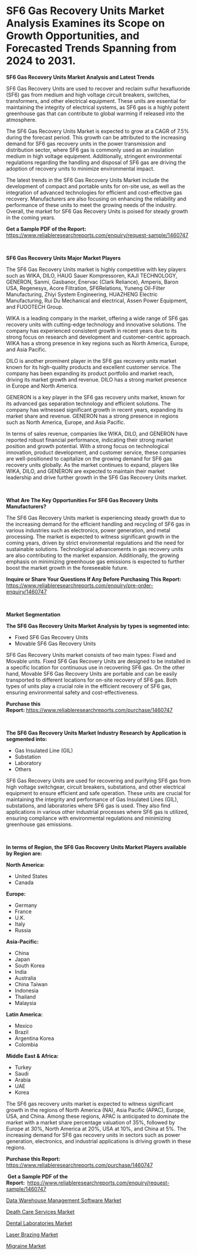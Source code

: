 <p><h1>SF6 Gas Recovery Units Market Analysis Examines its Scope on Growth Opportunities, and Forecasted Trends Spanning from 2024 to 2031.</h1></p><p><strong>SF6 Gas Recovery Units Market Analysis and Latest Trends</strong></p>
<p><p>SF6 Gas Recovery Units are used to recover and reclaim sulfur hexafluoride (SF6) gas from medium and high voltage circuit breakers, switches, transformers, and other electrical equipment. These units are essential for maintaining the integrity of electrical systems, as SF6 gas is a highly potent greenhouse gas that can contribute to global warming if released into the atmosphere.</p><p>The SF6 Gas Recovery Units Market is expected to grow at a CAGR of 7.5% during the forecast period. This growth can be attributed to the increasing demand for SF6 gas recovery units in the power transmission and distribution sector, where SF6 gas is commonly used as an insulation medium in high voltage equipment. Additionally, stringent environmental regulations regarding the handling and disposal of SF6 gas are driving the adoption of recovery units to minimize environmental impact.</p><p>The latest trends in the SF6 Gas Recovery Units Market include the development of compact and portable units for on-site use, as well as the integration of advanced technologies for efficient and cost-effective gas recovery. Manufacturers are also focusing on enhancing the reliability and performance of these units to meet the growing needs of the industry. Overall, the market for SF6 Gas Recovery Units is poised for steady growth in the coming years.</p></p>
<p><strong>Get a Sample PDF of the Report:&nbsp;</strong> <a href="https://www.reliableresearchreports.com/enquiry/request-sample/1460747">https://www.reliableresearchreports.com/enquiry/request-sample/1460747</a></p>
<p>&nbsp;</p>
<p><strong>SF6 Gas Recovery Units Major Market Players</strong></p>
<p><p>The SF6 Gas Recovery Units market is highly competitive with key players such as WIKA, DILO, HAUG Sauer Kompressoren, KAJl TECHNOLOGY, GENERON, Sanmi, Gasbanor, Enervac (Clark Reliance), Amperis, Baron USA, Regenesys, Acore Filtration, SF6Relations, Yuneng Oil-Filter Manufacturing, Zhiyi System Engineering, HUAZHENG Electric Manufacturing, Rui Du Mechanical and electrical, Assen Power Equipment, and FUOOTECH Group.</p><p>WIKA is a leading company in the market, offering a wide range of SF6 gas recovery units with cutting-edge technology and innovative solutions. The company has experienced consistent growth in recent years due to its strong focus on research and development and customer-centric approach. WIKA has a strong presence in key regions such as North America, Europe, and Asia Pacific.</p><p>DILO is another prominent player in the SF6 gas recovery units market known for its high-quality products and excellent customer service. The company has been expanding its product portfolio and market reach, driving its market growth and revenue. DILO has a strong market presence in Europe and North America.</p><p>GENERON is a key player in the SF6 gas recovery units market, known for its advanced gas separation technology and efficient solutions. The company has witnessed significant growth in recent years, expanding its market share and revenue. GENERON has a strong presence in regions such as North America, Europe, and Asia Pacific.</p><p>In terms of sales revenue, companies like WIKA, DILO, and GENERON have reported robust financial performance, indicating their strong market position and growth potential. With a strong focus on technological innovation, product development, and customer service, these companies are well-positioned to capitalize on the growing demand for SF6 gas recovery units globally. As the market continues to expand, players like WIKA, DILO, and GENERON are expected to maintain their market leadership and drive further growth in the SF6 Gas Recovery Units market.</p></p>
<p>&nbsp;</p>
<p><strong>What Are The Key Opportunities For SF6 Gas Recovery Units Manufacturers?</strong></p>
<p><p>The SF6 Gas Recovery Units market is experiencing steady growth due to the increasing demand for the efficient handling and recycling of SF6 gas in various industries such as electronics, power generation, and metal processing. The market is expected to witness significant growth in the coming years, driven by strict environmental regulations and the need for sustainable solutions. Technological advancements in gas recovery units are also contributing to the market expansion. Additionally, the growing emphasis on minimizing greenhouse gas emissions is expected to further boost the market growth in the foreseeable future.</p></p>
<p><strong>Inquire or Share Your Questions If Any Before Purchasing This Report:</strong> <a href="https://www.reliableresearchreports.com/enquiry/pre-order-enquiry/1460747">https://www.reliableresearchreports.com/enquiry/pre-order-enquiry/1460747</a></p>
<p>&nbsp;</p>
<p><strong>Market Segmentation</strong></p>
<p><strong>The SF6 Gas Recovery Units Market Analysis by types is segmented into:</strong></p>
<p><ul><li>Fixed SF6 Gas Recovery Units</li><li>Movable SF6 Gas Recovery Units</li></ul></p>
<p><p>SF6 Gas Recovery Units market consists of two main types: Fixed and Movable units. Fixed SF6 Gas Recovery Units are designed to be installed in a specific location for continuous use in recovering SF6 gas. On the other hand, Movable SF6 Gas Recovery Units are portable and can be easily transported to different locations for on-site recovery of SF6 gas. Both types of units play a crucial role in the efficient recovery of SF6 gas, ensuring environmental safety and cost-effectiveness.</p></p>
<p><strong>Purchase this Report:&nbsp;</strong><a href="https://www.reliableresearchreports.com/purchase/1460747">https://www.reliableresearchreports.com/purchase/1460747</a></p>
<p>&nbsp;</p>
<p><strong>The SF6 Gas Recovery Units Market Industry Research by Application is segmented into:</strong></p>
<p><ul><li>Gas Insulated Line (GIL)</li><li>Substation</li><li>Laboratory</li><li>Others</li></ul></p>
<p><p>SF6 Gas Recovery Units are used for recovering and purifying SF6 gas from high voltage switchgear, circuit breakers, substations, and other electrical equipment to ensure efficient and safe operation. These units are crucial for maintaining the integrity and performance of Gas Insulated Lines (GIL), substations, and laboratories where SF6 gas is used. They also find applications in various other industrial processes where SF6 gas is utilized, ensuring compliance with environmental regulations and minimizing greenhouse gas emissions.</p></p>
<p>&nbsp;</p>
<p><strong>In terms of Region, the SF6 Gas Recovery Units Market Players available by Region are:</strong></p>
<p>
    <p> <strong> North America: </strong>
        <ul>
            <li>United States</li>
            <li>Canada</li>
        </ul>
        </p> 
    <p> <strong> Europe: </strong>
        <ul>
            <li>Germany</li>
            <li>France</li>
            <li>U.K.</li>
            <li>Italy</li>
            <li>Russia</li>
        </ul>
        </p> 
    <p> <strong> Asia-Pacific: </strong>
        <ul>
            <li>China</li>
            <li>Japan</li>
            <li>South Korea</li>
            <li>India</li>
            <li>Australia</li>
            <li>China Taiwan</li>
            <li>Indonesia</li>
            <li>Thailand</li>
            <li>Malaysia</li>
        </ul>
        </p> 
    <p> <strong> Latin America: </strong>
        <ul>
            <li>Mexico</li>
            <li>Brazil</li>
            <li>Argentina Korea</li>
            <li>Colombia</li>
        </ul>
        </p> 
    <p> <strong> Middle East & Africa: </strong>
        <ul>
            <li>Turkey</li>
            <li>Saudi</li>
            <li>Arabia</li>
            <li>UAE</li>
            <li>Korea</li>
        </ul>
    </p>
    </p>
<p><p>The SF6 gas recovery units market is expected to witness significant growth in the regions of North America (NA), Asia Pacific (APAC), Europe, USA, and China. Among these regions, APAC is anticipated to dominate the market with a market share percentage valuation of 35%, followed by Europe at 30%, North America at 20%, USA at 10%, and China at 5%. The increasing demand for SF6 gas recovery units in sectors such as power generation, electronics, and industrial applications is driving growth in these regions.</p></p>
<p><strong>Purchase this Report: </strong><a href="https://www.reliableresearchreports.com/purchase/1460747">https://www.reliableresearchreports.com/purchase/1460747</a></p>
<p>&nbsp;<strong>Get a Sample PDF of the Report:&nbsp;&nbsp;</strong><a href="https://www.reliableresearchreports.com/enquiry/request-sample/1460747">https://www.reliableresearchreports.com/enquiry/request-sample/1460747</a></p>
<p><strong></strong></p>
<p><p><a href="https://medium.com/@avacampbell767/data-warehouse-management-software-market-size-market-outlook-and-market-forecast-2024-to-2031-ee25f40cc7c8">Data Warehouse Management Software Market</a></p><p><a href="https://medium.com/@avacampbell767/death-care-services-market-size-cagr-trends-2024-2030-4649fa6c4248">Death Care Services Market</a></p><p><a href="https://medium.com/@avacampbell767/dental-laboratories-market-furnishes-information-on-market-share-market-trends-and-market-growth-8f57c1be6f8b">Dental Laboratories Market</a></p><p><a href="https://medium.com/@trevawisozk_19409/laser-brazing-market-comprehensive-assessment-by-type-application-and-geography-d74736c860b3">Laser Brazing Market</a></p><p><a href="https://medium.com/@akshatreportprime/migraine-market-outlook-industry-overview-and-forecast-2024-to-2031-d2fbe6e6ac84">Migraine Market</a></p></p>